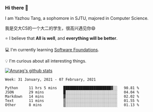 ### Hi there 👋
I am Yazhou Tang, a sophomore in SJTU, majored in Computer Science.

我是交大CS的一个大二的学生，很高兴遇见你:smile:

:star: I believe that **All is well**, and **everything will be better**.

:computer: I'm currently learning [Software Foundations](https://softwarefoundations.cis.upenn.edu/).

:bulb: I'm curious about all interesting things.

[![Anurag's github stats](https://github-readme-stats.vercel.app/api?username=ADSWT518&count_private=true)](https://github.com/anuraghazra/github-readme-stats)

<!--START_SECTION:waka-->
```text
Week: 31 January, 2021 - 07 February, 2021

Python     11 hrs 5 mins   ██████████████████████▓░░   90.81 % 
JSON       29 mins         █░░░░░░░░░░░░░░░░░░░░░░░░   04.04 % 
Markdown   14 mins         ▓░░░░░░░░░░░░░░░░░░░░░░░░   02.02 % 
Text       11 mins         ▒░░░░░░░░░░░░░░░░░░░░░░░░   01.55 % 
Other      8 mins          ▒░░░░░░░░░░░░░░░░░░░░░░░░   01.13 % 
```
<!--END_SECTION:waka-->

<!--
**ADSWT518/ADSWT518** is a ✨ _special_ ✨ repository because its `README.md` (this file) appears on your GitHub profile.

Here are some ideas to get you started:

- 🔭 I’m currently working on ...
- 🌱 I’m currently learning ...
- 👯 I’m looking to collaborate on ...
- 🤔 I’m looking for help with ...
- 💬 Ask me about ...
- 📫 How to reach me: ...
- 😄 Pronouns: ...
- ⚡ Fun fact: ...
-->
